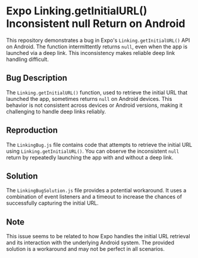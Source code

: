 # Expo Linking.getInitialURL() Inconsistent null Return on Android

This repository demonstrates a bug in Expo's `Linking.getInitialURL()` API on Android.  The function intermittently returns `null`, even when the app is launched via a deep link. This inconsistency makes reliable deep link handling difficult.

## Bug Description

The `Linking.getInitialURL()` function, used to retrieve the initial URL that launched the app, sometimes returns `null` on Android devices. This behavior is not consistent across devices or Android versions, making it challenging to handle deep links reliably.

## Reproduction

The `LinkingBug.js` file contains code that attempts to retrieve the initial URL using `Linking.getInitialURL()`. You can observe the inconsistent `null` return by repeatedly launching the app with and without a deep link.

## Solution

The `LinkingBugSolution.js` file provides a potential workaround. It uses a combination of event listeners and a timeout to increase the chances of successfully capturing the initial URL.

## Note

This issue seems to be related to how Expo handles the initial URL retrieval and its interaction with the underlying Android system. The provided solution is a workaround and may not be perfect in all scenarios.